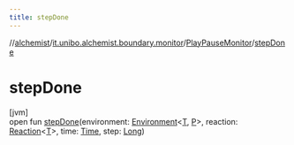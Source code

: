 ```yaml
---
title: stepDone
---
```

//[alchemist](../../../index.html)/[it.unibo.alchemist.boundary.monitor](../index.html)/[PlayPauseMonitor](index.html)/[stepDone](step-done.html)



# stepDone



[jvm]\
open fun [stepDone](step-done.html)(environment: [Environment](../../it.unibo.alchemist.model.interfaces/-environment/index.html)<[T](../-f-x-step-monitor/index.html), [P](../-f-x-step-monitor/index.html)>, reaction: [Reaction](../../it.unibo.alchemist.model.interfaces/-reaction/index.html)<[T](../-f-x-step-monitor/index.html)>, time: [Time](../../it.unibo.alchemist.model.interfaces/-time/index.html), step: [Long](https://kotlinlang.org/api/latest/jvm/stdlib/kotlin/-long/index.html))




